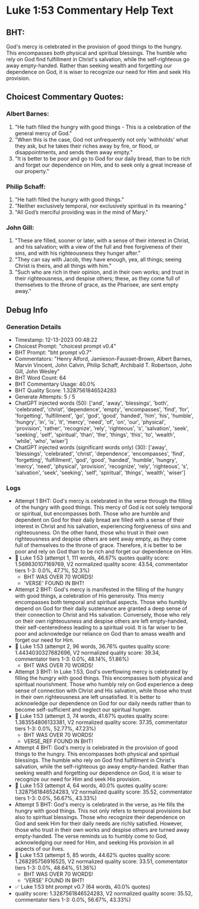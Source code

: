 # Luke 1:53 Commentary Help Text

## BHT:
God's mercy is celebrated in the provision of good things to the hungry. This encompasses both physical and spiritual blessings. The humble who rely on God find fulfillment in Christ's salvation, while the self-righteous go away empty-handed. Rather than seeking wealth and forgetting our dependence on God, it is wiser to recognize our need for Him and seek His provision.

## Choicest Commentary Quotes:
### Albert Barnes:
1. "He hath filled the hungry with good things - This is a celebration of the general mercy of God."
2. "When this is the case, God not unfrequently not only 'withholds' what they ask, but he takes their riches away by fire, or flood, or disappointments, and sends them away empty."
3. "It is better to be poor and go to God for our daily bread, than to be rich and forget our dependence on Him, and to seek only a great increase of our property."

### Philip Schaff:
1. "He hath filled the hungry with good things." 
2. "Neither exclusively temporal, nor exclusively spiritual in its meaning." 
3. "All God’s merciful providing was in the mind of Mary."

### John Gill:
1. "These are filled, sooner or later, with a sense of their interest in Christ, and his salvation; with a view of the full and free forgiveness of their sins, and with his righteousness they hunger after." 
2. "They can say with Jacob, they have enough, yea, all things; seeing Christ is theirs, and all things with him."
3. "Such who are rich in their opinion, and in their own works; and trust in their righteousness, and despise others; these, as they come full of themselves to the throne of grace, as the Pharisee, are sent empty away."


## Debug Info
### Generation Details
- Timestamp: 12-13-2023 00:48:22
- Choicest Prompt: "choicest prompt v0.4"
- BHT Prompt: "bht prompt v0.7"
- Commentators: "Henry Alford, Jamieson-Fausset-Brown, Albert Barnes, Marvin Vincent, John Calvin, Philip Schaff, Archibald T. Robertson, John Gill, John Wesley"
- BHT Word Count: 64
- BHT Commentary Usage: 40.0%
- BHT Quality Score: 1.3287561846524283
- Generate Attempts: 5 / 5
- ChatGPT injected words (50):
	['and', 'away', 'blessings', 'both', 'celebrated', 'christ', 'dependence', 'empty', 'encompasses', 'find', 'for', 'forgetting', 'fulfillment', 'go', 'god', 'good', 'handed', 'him', 'his', 'humble', 'hungry', 'in', 'is', 'it', 'mercy', 'need', 'of', 'on', 'our', 'physical', 'provision', 'rather', 'recognize', 'rely', 'righteous', 's', 'salvation', 'seek', 'seeking', 'self', 'spiritual', 'than', 'the', 'things', 'this', 'to', 'wealth', 'while', 'who', 'wiser']
- ChatGPT injected words (significant words only) (30):
	['away', 'blessings', 'celebrated', 'christ', 'dependence', 'encompasses', 'find', 'forgetting', 'fulfillment', 'god', 'good', 'handed', 'humble', 'hungry', 'mercy', 'need', 'physical', 'provision', 'recognize', 'rely', 'righteous', 's', 'salvation', 'seek', 'seeking', 'self', 'spiritual', 'things', 'wealth', 'wiser']

### Logs
- Attempt 1 BHT: God's mercy is celebrated in the verse through the filling of the hungry with good things. This mercy of God is not solely temporal or spiritual, but encompasses both. Those who are humble and dependent on God for their daily bread are filled with a sense of their interest in Christ and his salvation, experiencing forgiveness of sins and righteousness. On the other hand, those who trust in their own righteousness and despise others are sent away empty, as they come full of themselves to the throne of grace. Therefore, it is better to be poor and rely on God than to be rich and forget our dependence on Him.
- 🔄 Luke 1:53 (attempt 1, 111 words, 46.67% quotes quality score: 1.569830107169769, V2 normalized quality score: 43.54, commentator tiers 1-3: 0.0%, 47.7%, 52.3%) 
	- BHT WAS OVER 70 WORDS! 
	- 'VERSE' FOUND IN BHT!
- Attempt 2 BHT: God's mercy is manifested in the filling of the hungry with good things, a celebration of His generosity. This mercy encompasses both temporal and spiritual aspects. Those who humbly depend on God for their daily sustenance are granted a deep sense of their connection to Christ and His salvation. Conversely, those who rely on their own righteousness and despise others are left empty-handed, their self-centeredness leading to a spiritual void. It is far wiser to be poor and acknowledge our reliance on God than to amass wealth and forget our need for Him.
- 🔄 Luke 1:53 (attempt 2, 96 words, 36.76% quotes quality score: 1.4434030327682696, V2 normalized quality score: 39.34, commentator tiers 1-3: 0.0%, 48.14%, 51.86%) 
	- BHT WAS OVER 70 WORDS!
- Attempt 3 BHT: In Luke 1:53, God's overflowing mercy is celebrated by filling the hungry with good things. This encompasses both physical and spiritual nourishment. Those who humbly rely on God experience a deep sense of connection with Christ and His salvation, while those who trust in their own righteousness are left unsatisfied. It is better to acknowledge our dependence on God for our daily needs rather than to become self-sufficient and neglect our spiritual hunger.
- 🔄 Luke 1:53 (attempt 3, 74 words, 41.67% quotes quality score: 1.383554806133381, V2 normalized quality score: 37.35, commentator tiers 1-3: 0.0%, 52.77%, 47.23%) 
	- BHT WAS OVER 70 WORDS! 
	- VERSE_REF FOUND IN BHT!
- Attempt 4 BHT: God's mercy is celebrated in the provision of good things to the hungry. This encompasses both physical and spiritual blessings. The humble who rely on God find fulfillment in Christ's salvation, while the self-righteous go away empty-handed. Rather than seeking wealth and forgetting our dependence on God, it is wiser to recognize our need for Him and seek His provision.
- 🔄 Luke 1:53 (attempt 4, 64 words, 40.0% quotes quality score: 1.3287561846524283, V2 normalized quality score: 35.52, commentator tiers 1-3: 0.0%, 56.67%, 43.33%)
- Attempt 5 BHT: God's mercy is celebrated in the verse, as He fills the hungry with good things. This not only refers to temporal provisions but also to spiritual blessings. Those who recognize their dependence on God and seek Him for their daily needs are richly satisfied. However, those who trust in their own works and despise others are turned away empty-handed. The verse reminds us to humbly come to God, acknowledging our need for Him, and seeking His provision in all aspects of our lives.
- 🔄 Luke 1:53 (attempt 5, 85 words, 44.62% quotes quality score: 1.268295756916525, V2 normalized quality score: 33.51, commentator tiers 1-3: 0.0%, 48.64%, 51.36%) 
	- BHT WAS OVER 70 WORDS! 
	- 'VERSE' FOUND IN BHT!
- ✅ Luke 1:53 bht prompt v0.7 (64 words, 40.0% quotes)
- quality score: 1.3287561846524283, V2 normalized quality score: 35.52, commentator tiers 1-3: 0.0%, 56.67%, 43.33%)